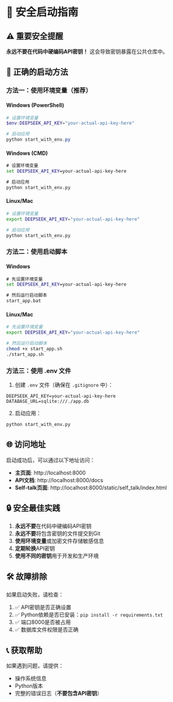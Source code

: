 # 🚀 安全启动指南

## ⚠️ 重要安全提醒

**永远不要在代码中硬编码API密钥！** 这会导致密钥暴露在公共仓库中。

## 🔐 正确的启动方法

### 方法一：使用环境变量（推荐）

#### Windows (PowerShell)
```powershell
# 设置环境变量
$env:DEEPSEEK_API_KEY="your-actual-api-key-here"

# 启动应用
python start_with_env.py
```

#### Windows (CMD)
```cmd
# 设置环境变量
set DEEPSEEK_API_KEY=your-actual-api-key-here

# 启动应用
python start_with_env.py
```

#### Linux/Mac
```bash
# 设置环境变量
export DEEPSEEK_API_KEY="your-actual-api-key-here"

# 启动应用
python start_with_env.py
```

### 方法二：使用启动脚本

#### Windows
```cmd
# 先设置环境变量
set DEEPSEEK_API_KEY=your-actual-api-key-here

# 然后运行启动脚本
start_app.bat
```

#### Linux/Mac
```bash
# 先设置环境变量
export DEEPSEEK_API_KEY="your-actual-api-key-here"

# 然后运行启动脚本
chmod +x start_app.sh
./start_app.sh
```

### 方法三：使用 .env 文件

1. 创建 `.env` 文件（确保在 `.gitignore` 中）：
```env
DEEPSEEK_API_KEY=your-actual-api-key-here
DATABASE_URL=sqlite:///./app.db
```

2. 启动应用：
```bash
python start_with_env.py
```

## 🌐 访问地址

启动成功后，可以通过以下地址访问：

- **主页面**: http://localhost:8000
- **API文档**: http://localhost:8000/docs
- **Self-talk页面**: http://localhost:8000/static/self_talk/index.html

## 🔒 安全最佳实践

1. **永远不要**在代码中硬编码API密钥
2. **永远不要**将包含密钥的文件提交到Git
3. **使用环境变量**或加密文件存储敏感信息
4. **定期轮换**API密钥
5. **使用不同的密钥**用于开发和生产环境

## 🛠️ 故障排除

如果启动失败，请检查：

1. ✅ API密钥是否正确设置
2. ✅ Python依赖是否已安装：`pip install -r requirements.txt`
3. ✅ 端口8000是否被占用
4. ✅ 数据库文件权限是否正确

## 📞 获取帮助

如果遇到问题，请提供：
- 操作系统信息
- Python版本
- 完整的错误日志（**不要包含API密钥**）
